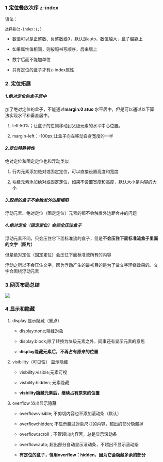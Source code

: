 ### 1.定位叠放次序 z-index

语法：

```
选择器{z-index:1;}
```

- 数值可以是正整数、负整数或0，默认是auto，数值越大，盒子越靠上

- 如果属性值相同，则按照书写顺序，后来居上

- 数字后面不能加单位

- 只有定位的盒子才有z-index属性

### 2. 定位拓展

##### 1.绝对定位的盒子居中

加了绝对定位的盒子，不能通过**margin:0 atuo** 水平居中，但是可以通过以下算法实现水平和垂直居中。

1. left:50%；让盒子的左侧移动到父级元素的水平中心位置。

2. margin-left：-100px;让盒子向左移动自身宽度的一半

##### 2.定位特殊特性

绝对定位和固定定位也和浮动类似

1. 行内元素添加绝对或固定定位，可以直接设置高度和宽度

2. 块级元素添加绝对或固定定位，如果不设置宽度和高度，默认大小是内容的大小

##### 3.脱标的盒子不会触发外边距塌陷

浮动元素、绝对定位（固定定位）元素的都不会触发外边距合并的问题

##### 4.绝对定位（固定定位）会完全压住盒子

浮动元素不同，只会压住它下面标准流的盒子，但是**不会压住下面标准流盒子里面的文字（图片）**

但是绝对定位（固定定位）会压住下面标准流所有的内容

浮动之所以不会压住文字，因为浮动产生的最初目的是为了做文字环绕效果的。文字会围绕浮动元素

### 3.网页布局总结

![](C:\Users\17227\AppData\Roaming\marktext\images\2023-05-30-18-31-56-1685442699951.png)

### 4.显示和隐藏

1. display 显示隐藏（重点）
   
   - display:none;隐藏对象
   
   - display:block;除了转换为块级元素之外，同事还有显示元素的意思
   
   - **display隐藏元素后，不再占有原来的位置**

2. visibility（可见性） 显示隐藏
   
   - visbility:visible;元素可视
   
   - visbility:hidden; 元素隐藏
   
   - **visbility隐藏元素后，继续占有原来的位置**

3. overflow 溢出显示隐藏
   
   - overflow:visible; 不剪切内容也不添加滚动条（默认）
   
   - overflow:hidden; 不显示超过对象尺寸的内容，超出的部分隐藏掉
   
   - overflow:scroll；不管超出内容否，总是显示滚动条
   
   - overflow:auto; 超出部分自动显示滚动条，不超出不显示滚动条
   
   - **有定位的盒子，慎用overflow：hidden，因为它会隐藏多余的部分**
